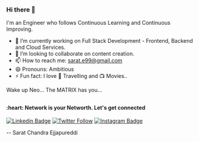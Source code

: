 ### Hi there 👋
I'm an Engineer who follows Continuous Learning and Continuous Improving. 
 


- 🔭 I’m currently working on Full Stack Development - Frontend, Backend and Cloud Services.
- 👯 I’m looking to collaborate on content creation.
- 📫 How to reach me: sarat.e99@gmail.com
- 😄 Pronouns: Ambitious
- ⚡ Fun fact: I love :sunrise_over_mountains: Travelling  and :tv: Movies..



Wake up Neo...
The MATRIX has you...


##


<h4 align="left">:heart: Network is your Networth. Let's get connected</h2>

[![Linkedin Badge](https://img.shields.io/badge/-saratchandrae-blue?style=flat-square&logo=Linkedin&logoColor=white&link=https://www.linkedin.com/in/saratchandrae/)](https://www.linkedin.com/in/saratchandrae) 
[![Twitter Follow](https://img.shields.io/twitter/follow/SaratChandraE?style=social)](https://twitter.com/saratchandrae) 
[![Instagram Badge](https://img.shields.io/badge/-sharat9-D7008A?style=flat-square&labelColor=D7008A&logo=Instagram&logoColor=white&link=https://www.instagram.com/sharat9/)](https://www.instagram.com/sharat9/)



-- Sarat Chandra Ejjapureddi

##
##
##





